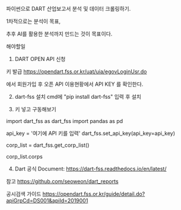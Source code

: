 파이썬으로 DART 산업보고서 분석 및 데이터 크롤링하기.

1차적으로는 분석이 목표,

추후 AI를 활용한 분석까지 만드는 것이 목표이다.


해야할일

1. DART OPEN API 신청

키 발급
https://opendart.fss.or.kr/uat/uia/egovLoginUsr.do

에서 회원가입 후 오픈 API 이용현황에서 API KEY 를 확인한다.

2. dart-fss 설치
cmd에 "pip install dart-fss" 입력 후 설치

3. 키 넣고 구동해보기

import dart_fss as dart_fss
import pandas as pd

api_key = '여기에 API 키를 입력'
dart_fss.set_api_key(api_key=api_key)

corp_list = dart_fss.get_corp_list()

corp_list.corps

4. Dart 공식 Document: https://dart-fss.readthedocs.io/en/latest/


참고
https://github.com/seoweon/dart_reports


공시검색 가이드
https://opendart.fss.or.kr/guide/detail.do?apiGrpCd=DS001&apiId=2019001
